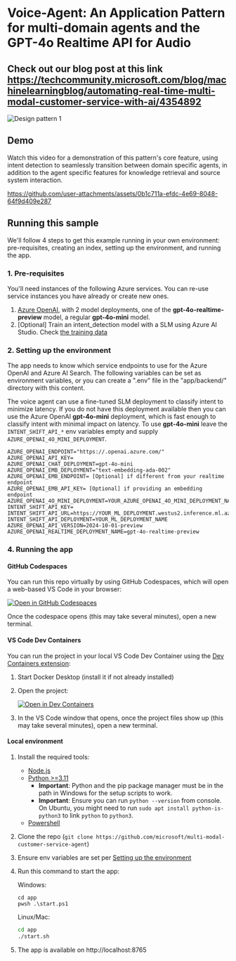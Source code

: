 # Voice-Agent: An Application Pattern for multi-domain agents and the GPT-4o Realtime API for Audio
## Check out our blog post at this link https://techcommunity.microsoft.com/blog/machinelearningblog/automating-real-time-multi-modal-customer-service-with-ai/4354892

![Design pattern 1](app/backend/static/agent_pic.png)

## Demo
Watch this video for a demonstration of this pattern's core feature, using intent detection to seamlessly transition between domain specific agents, in addition to the agent specific features for knowledge retrieval and source system interaction.

https://github.com/user-attachments/assets/0b1c711a-efdc-4e69-8048-64f9d409e287

## Running this sample
We'll follow 4 steps to get this example running in your own environment: pre-requisites, creating an index, setting up the environment, and running the app.

### 1. Pre-requisites
You'll need instances of the following Azure services. You can re-use service instances you have already or create new ones.
1. [Azure OpenAI](https://ms.portal.azure.com/#create/Microsoft.CognitiveServicesOpenAI), with 2 model deployments, one of the **gpt-4o-realtime-preview** model, a regular **gpt-4o-mini** model.
2. [Optional] Train an intent_detection model with a SLM using Azure AI Studio. Check [the training data](./intent_detection_model)
### 2. Setting up the environment
The app needs to know which service endpoints to use for the Azure OpenAI and Azure AI Search. The following variables can be set as environment variables, or you can create a ".env" file in the "app/backend/" directory with this content.

The voice agent can use a fine-tuned SLM deployment to classify intent to minimize latency. If you do not have this deployment available then you can use the Azure OpenAI **gpt-4o-mini** deployment, which is fast enough to classify intent with minimal impact on latency. To use **gpt-4o-mini** leave the `INTENT_SHIFT_API_*` env variables empty and supply `AZURE_OPENAI_4O_MINI_DEPLOYMENT`.

   ```
AZURE_OPENAI_ENDPOINT="https://.openai.azure.com/"
AZURE_OPENAI_API_KEY=
AZURE_OPENAI_CHAT_DEPLOYMENT=gpt-4o-mini
AZURE_OPENAI_EMB_DEPLOYMENT="text-embedding-ada-002"
AZURE_OPENAI_EMB_ENDPOINT= [Optional] if different from your realtime endpoint
AZURE_OPENAI_EMB_API_KEY= [Optional] if providing an embedding endpoint
AZURE_OPENAI_4O_MINI_DEPLOYMENT=YOUR_AZURE_OPENAI_4O_MINI_DEPLOYMENT_NAME
INTENT_SHIFT_API_KEY=
INTENT_SHIFT_API_URL=https://YOUR_ML_DEPLOYMENT.westus2.inference.ml.azure.com/score
INTENT_SHIFT_API_DEPLOYMENT=YOUR_ML_DEPLOYMENT_NAME
AZURE_OPENAI_API_VERSION=2024-10-01-preview
AZURE_OPENAI_REALTIME_DEPLOYMENT_NAME=gpt-4o-realtime-preview

   ```

### 4. Running the app

#### GitHub Codespaces
You can run this repo virtually by using GitHub Codespaces, which will open a web-based VS Code in your browser:

[![Open in GitHub Codespaces](https://img.shields.io/static/v1?style=for-the-badge&label=GitHub+Codespaces&message=Open&color=brightgreen&logo=github)](https://github.com/codespaces/new?hide_repo_select=true&ref=main&skip_quickstart=true&machine=basicLinux32gb&repo=840462613&devcontainer_path=.devcontainer%2Fdevcontainer.json&geo=WestUs2)

Once the codespace opens (this may take several minutes), open a new terminal.

#### VS Code Dev Containers
You can run the project in your local VS Code Dev Container using the [Dev Containers extension](https://marketplace.visualstudio.com/items?itemName=ms-vscode-remote.remote-containers):

1. Start Docker Desktop (install it if not already installed)
2. Open the project:

    [![Open in Dev Containers](https://img.shields.io/static/v1?style=for-the-badge&label=Dev%20Containers&message=Open&color=blue&logo=visualstudiocode)](https://vscode.dev/redirect?url=vscode://ms-vscode-remote.remote-containers/cloneInVolume?url=https://github.com/microsoft/multi-modal-customer-service-agent)
3. In the VS Code window that opens, once the project files show up (this may take several minutes), open a new terminal.

#### Local environment
1. Install the required tools:
   - [Node.js](https://nodejs.org/en)
   - [Python >=3.11](https://www.python.org/downloads/)
      - **Important**: Python and the pip package manager must be in the path in Windows for the setup scripts to work.
      - **Important**: Ensure you can run `python --version` from console. On Ubuntu, you might need to run `sudo apt install python-is-python3` to link `python` to `python3`.
   - [Powershell](https://learn.microsoft.com/powershell/scripting/install/installing-powershell)

2. Clone the repo (`git clone https://github.com/microsoft/multi-modal-customer-service-agent`)
4. Ensure env variables are set per [Setting up the environment](#2-setting-up-the-environment)
5. Run this command to start the app:

   Windows:

   ```pwsh
   cd app
   pwsh .\start.ps1
   ```

   Linux/Mac:

   ```bash
   cd app
   ./start.sh
   ```

6. The app is available on http://localhost:8765


